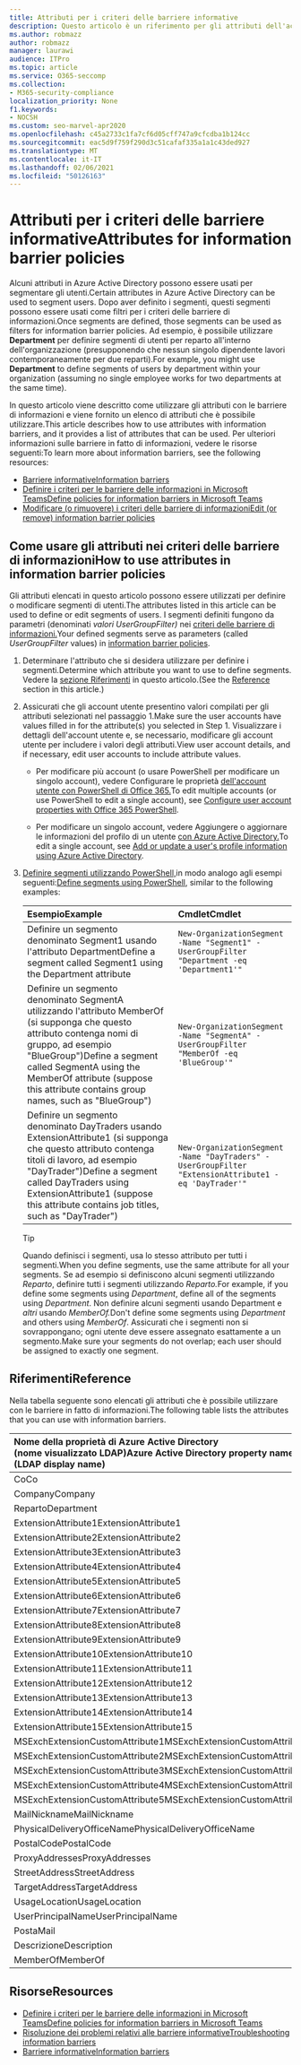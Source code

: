 ```yaml
---
title: Attributi per i criteri delle barriere informative
description: Questo articolo è un riferimento per gli attributi dell'account utente di Azure Active Directory che è possibile usare per definire i segmenti delle barriere di informazioni.
ms.author: robmazz
author: robmazz
manager: laurawi
audience: ITPro
ms.topic: article
ms.service: O365-seccomp
ms.collection:
- M365-security-compliance
localization_priority: None
f1.keywords:
- NOCSH
ms.custom: seo-marvel-apr2020
ms.openlocfilehash: c45a2733c1fa7cf6d05cff747a9cfcdba1b124cc
ms.sourcegitcommit: eac5d9f759f290d3c51cafaf335a1a1c43ded927
ms.translationtype: MT
ms.contentlocale: it-IT
ms.lasthandoff: 02/06/2021
ms.locfileid: "50126163"
---
```

# <a name="attributes-for-information-barrier-policies"></a><span data-ttu-id="1d71e-103">Attributi per i criteri delle barriere informative</span><span class="sxs-lookup"><span data-stu-id="1d71e-103">Attributes for information barrier policies</span></span>

<span data-ttu-id="1d71e-104">Alcuni attributi in Azure Active Directory possono essere usati per segmentare gli utenti.</span><span class="sxs-lookup"><span data-stu-id="1d71e-104">Certain attributes in Azure Active Directory can be used to segment users.</span></span> <span data-ttu-id="1d71e-105">Dopo aver definito i segmenti, questi segmenti possono essere usati come filtri per i criteri delle barriere di informazioni.</span><span class="sxs-lookup"><span data-stu-id="1d71e-105">Once segments are defined, those segments can be used as filters for information barrier policies.</span></span> <span data-ttu-id="1d71e-106">Ad esempio, è possibile utilizzare **Department** per definire segmenti di utenti per reparto all'interno dell'organizzazione (presupponendo che nessun singolo dipendente lavori contemporaneamente per due reparti).</span><span class="sxs-lookup"><span data-stu-id="1d71e-106">For example, you might use **Department** to define segments of users by department within your organization (assuming no single employee works for two departments at the same time).</span></span>

<span data-ttu-id="1d71e-107">In questo articolo viene descritto come utilizzare gli attributi con le barriere di informazioni e viene fornito un elenco di attributi che è possibile utilizzare.</span><span class="sxs-lookup"><span data-stu-id="1d71e-107">This article describes how to use attributes with information barriers, and it provides a list of attributes that can be used.</span></span> <span data-ttu-id="1d71e-108">Per ulteriori informazioni sulle barriere in fatto di informazioni, vedere le risorse seguenti:</span><span class="sxs-lookup"><span data-stu-id="1d71e-108">To learn more about information barriers, see the following resources:</span></span>

- [<span data-ttu-id="1d71e-109">Barriere informative</span><span class="sxs-lookup"><span data-stu-id="1d71e-109">Information barriers</span></span>](information-barriers.md)
- [<span data-ttu-id="1d71e-110">Definire i criteri per le barriere delle informazioni in Microsoft Teams</span><span class="sxs-lookup"><span data-stu-id="1d71e-110">Define policies for information barriers in Microsoft Teams</span></span>](information-barriers-policies.md)
- [<span data-ttu-id="1d71e-111">Modificare (o rimuovere) i criteri delle barriere di informazioni</span><span class="sxs-lookup"><span data-stu-id="1d71e-111">Edit (or remove) information barrier policies</span></span>](information-barriers-edit-segments-policies.md)

## <a name="how-to-use-attributes-in-information-barrier-policies"></a><span data-ttu-id="1d71e-112">Come usare gli attributi nei criteri delle barriere di informazioni</span><span class="sxs-lookup"><span data-stu-id="1d71e-112">How to use attributes in information barrier policies</span></span>

<span data-ttu-id="1d71e-113">Gli attributi elencati in questo articolo possono essere utilizzati per definire o modificare segmenti di utenti.</span><span class="sxs-lookup"><span data-stu-id="1d71e-113">The attributes listed in this article can be used to define or edit segments of users.</span></span> <span data-ttu-id="1d71e-114">I segmenti definiti fungono da parametri (denominati *valori UserGroupFilter)* nei [criteri delle barriere di informazioni.](information-barriers-policies.md)</span><span class="sxs-lookup"><span data-stu-id="1d71e-114">Your defined segments serve as parameters (called *UserGroupFilter* values) in [information barrier policies](information-barriers-policies.md).</span></span>

1. <span data-ttu-id="1d71e-115">Determinare l'attributo che si desidera utilizzare per definire i segmenti.</span><span class="sxs-lookup"><span data-stu-id="1d71e-115">Determine which attribute you want to use to define segments.</span></span> <span data-ttu-id="1d71e-116">Vedere la [sezione Riferimenti](#reference) in questo articolo.</span><span class="sxs-lookup"><span data-stu-id="1d71e-116">(See the [Reference](#reference) section in this article.)</span></span>

2. <span data-ttu-id="1d71e-117">Assicurati che gli account utente presentino valori compilati per gli attributi selezionati nel passaggio 1.</span><span class="sxs-lookup"><span data-stu-id="1d71e-117">Make sure the user accounts have values filled in for the attribute(s) you selected in Step 1.</span></span> <span data-ttu-id="1d71e-118">Visualizzare i dettagli dell'account utente e, se necessario, modificare gli account utente per includere i valori degli attributi.</span><span class="sxs-lookup"><span data-stu-id="1d71e-118">View user account details, and if necessary, edit user accounts to include attribute values.</span></span> 

    - <span data-ttu-id="1d71e-119">Per modificare più account (o usare PowerShell per modificare un singolo account), vedere Configurare le proprietà [dell'account utente con PowerShell di Office 365.](/microsoft-365/enterprise/configure-user-account-properties-with-microsoft-365-powershell)</span><span class="sxs-lookup"><span data-stu-id="1d71e-119">To edit multiple accounts (or use PowerShell to edit a single account), see [Configure user account properties with Office 365 PowerShell](/microsoft-365/enterprise/configure-user-account-properties-with-microsoft-365-powershell).</span></span>

    - <span data-ttu-id="1d71e-120">Per modificare un singolo account, vedere Aggiungere o aggiornare le informazioni del profilo di un utente [con Azure Active Directory.](/azure/active-directory/fundamentals/active-directory-users-profile-azure-portal)</span><span class="sxs-lookup"><span data-stu-id="1d71e-120">To edit a single account, see [Add or update a user's profile information using Azure Active Directory](/azure/active-directory/fundamentals/active-directory-users-profile-azure-portal).</span></span>

3. <span data-ttu-id="1d71e-121">[Definire segmenti utilizzando PowerShell,](information-barriers-policies.md#define-segments-using-powershell)in modo analogo agli esempi seguenti:</span><span class="sxs-lookup"><span data-stu-id="1d71e-121">[Define segments using PowerShell](information-barriers-policies.md#define-segments-using-powershell), similar to the following examples:</span></span>

    |<span data-ttu-id="1d71e-122">**Esempio**</span><span class="sxs-lookup"><span data-stu-id="1d71e-122">**Example**</span></span>|<span data-ttu-id="1d71e-123">**Cmdlet**</span><span class="sxs-lookup"><span data-stu-id="1d71e-123">**Cmdlet**</span></span>|
    |:----------|:---------|
    | <span data-ttu-id="1d71e-124">Definire un segmento denominato Segment1 usando l'attributo Department</span><span class="sxs-lookup"><span data-stu-id="1d71e-124">Define a segment called Segment1 using the Department attribute</span></span> | `New-OrganizationSegment -Name "Segment1" -UserGroupFilter "Department -eq 'Department1'"` |
    | <span data-ttu-id="1d71e-125">Definire un segmento denominato SegmentA utilizzando l'attributo MemberOf (si supponga che questo attributo contenga nomi di gruppo, ad esempio "BlueGroup")</span><span class="sxs-lookup"><span data-stu-id="1d71e-125">Define a segment called SegmentA using the MemberOf attribute (suppose this attribute contains group names, such as "BlueGroup")</span></span> | `New-OrganizationSegment -Name "SegmentA" -UserGroupFilter "MemberOf -eq 'BlueGroup'"` |
    | <span data-ttu-id="1d71e-126">Definire un segmento denominato DayTraders usando ExtensionAttribute1 (si supponga che questo attributo contenga titoli di lavoro, ad esempio "DayTrader")</span><span class="sxs-lookup"><span data-stu-id="1d71e-126">Define a segment called DayTraders using ExtensionAttribute1 (suppose this attribute contains job titles, such as "DayTrader")</span></span> | `New-OrganizationSegment -Name "DayTraders" -UserGroupFilter "ExtensionAttribute1 -eq 'DayTrader'"` |

    > [!TIP]
    > <span data-ttu-id="1d71e-127">Quando definisci i segmenti, usa lo stesso attributo per tutti i segmenti.</span><span class="sxs-lookup"><span data-stu-id="1d71e-127">When you define segments, use the same attribute for all your segments.</span></span> <span data-ttu-id="1d71e-128">Se ad esempio si definiscono alcuni segmenti utilizzando *Reparto*, definire tutti i segmenti utilizzando *Reparto.*</span><span class="sxs-lookup"><span data-stu-id="1d71e-128">For example, if you define some segments using *Department*, define all of the segments using *Department*.</span></span> <span data-ttu-id="1d71e-129">Non definire alcuni segmenti usando Department e *altri* usando *MemberOf.*</span><span class="sxs-lookup"><span data-stu-id="1d71e-129">Don't define some segments using *Department* and others using *MemberOf*.</span></span> <span data-ttu-id="1d71e-130">Assicurati che i segmenti non si sovrappongano; ogni utente deve essere assegnato esattamente a un segmento.</span><span class="sxs-lookup"><span data-stu-id="1d71e-130">Make sure your segments do not overlap; each user should be assigned to exactly one segment.</span></span>

## <a name="reference"></a><span data-ttu-id="1d71e-131">Riferimenti</span><span class="sxs-lookup"><span data-stu-id="1d71e-131">Reference</span></span>

<span data-ttu-id="1d71e-132">Nella tabella seguente sono elencati gli attributi che è possibile utilizzare con le barriere in fatto di informazioni.</span><span class="sxs-lookup"><span data-stu-id="1d71e-132">The following table lists the attributes that you can use with information barriers.</span></span>

|<span data-ttu-id="1d71e-133">**Nome della proprietà di Azure Active Directory <br/> (nome visualizzato LDAP)**</span><span class="sxs-lookup"><span data-stu-id="1d71e-133">**Azure Active Directory property name<br/>(LDAP display name)**</span></span>|<span data-ttu-id="1d71e-134">**Nome della proprietà di Exchange**</span><span class="sxs-lookup"><span data-stu-id="1d71e-134">**Exchange property name**</span></span>|
|:---------------------------------------------------------------|:-------------------------|
| <span data-ttu-id="1d71e-135">Co</span><span class="sxs-lookup"><span data-stu-id="1d71e-135">Co</span></span> | <span data-ttu-id="1d71e-136">Co</span><span class="sxs-lookup"><span data-stu-id="1d71e-136">Co</span></span> |
| <span data-ttu-id="1d71e-137">Company</span><span class="sxs-lookup"><span data-stu-id="1d71e-137">Company</span></span> | <span data-ttu-id="1d71e-138">Company</span><span class="sxs-lookup"><span data-stu-id="1d71e-138">Company</span></span> |
| <span data-ttu-id="1d71e-139">Reparto</span><span class="sxs-lookup"><span data-stu-id="1d71e-139">Department</span></span> | <span data-ttu-id="1d71e-140">Reparto</span><span class="sxs-lookup"><span data-stu-id="1d71e-140">Department</span></span> |
| <span data-ttu-id="1d71e-141">ExtensionAttribute1</span><span class="sxs-lookup"><span data-stu-id="1d71e-141">ExtensionAttribute1</span></span> | <span data-ttu-id="1d71e-142">CustomAttribute1</span><span class="sxs-lookup"><span data-stu-id="1d71e-142">CustomAttribute1</span></span> |
| <span data-ttu-id="1d71e-143">ExtensionAttribute2</span><span class="sxs-lookup"><span data-stu-id="1d71e-143">ExtensionAttribute2</span></span> | <span data-ttu-id="1d71e-144">CustomAttribute2</span><span class="sxs-lookup"><span data-stu-id="1d71e-144">CustomAttribute2</span></span> |
| <span data-ttu-id="1d71e-145">ExtensionAttribute3</span><span class="sxs-lookup"><span data-stu-id="1d71e-145">ExtensionAttribute3</span></span> | <span data-ttu-id="1d71e-146">CustomAttribute3</span><span class="sxs-lookup"><span data-stu-id="1d71e-146">CustomAttribute3</span></span> |
| <span data-ttu-id="1d71e-147">ExtensionAttribute4</span><span class="sxs-lookup"><span data-stu-id="1d71e-147">ExtensionAttribute4</span></span> | <span data-ttu-id="1d71e-148">CustomAttribute4</span><span class="sxs-lookup"><span data-stu-id="1d71e-148">CustomAttribute4</span></span> |
| <span data-ttu-id="1d71e-149">ExtensionAttribute5</span><span class="sxs-lookup"><span data-stu-id="1d71e-149">ExtensionAttribute5</span></span> | <span data-ttu-id="1d71e-150">CustomAttribute5</span><span class="sxs-lookup"><span data-stu-id="1d71e-150">CustomAttribute5</span></span> |
| <span data-ttu-id="1d71e-151">ExtensionAttribute6</span><span class="sxs-lookup"><span data-stu-id="1d71e-151">ExtensionAttribute6</span></span> | <span data-ttu-id="1d71e-152">CustomAttribute6</span><span class="sxs-lookup"><span data-stu-id="1d71e-152">CustomAttribute6</span></span> |
| <span data-ttu-id="1d71e-153">ExtensionAttribute7</span><span class="sxs-lookup"><span data-stu-id="1d71e-153">ExtensionAttribute7</span></span> | <span data-ttu-id="1d71e-154">CustomAttribute7</span><span class="sxs-lookup"><span data-stu-id="1d71e-154">CustomAttribute7</span></span> |
| <span data-ttu-id="1d71e-155">ExtensionAttribute8</span><span class="sxs-lookup"><span data-stu-id="1d71e-155">ExtensionAttribute8</span></span> | <span data-ttu-id="1d71e-156">CustomAttribute8</span><span class="sxs-lookup"><span data-stu-id="1d71e-156">CustomAttribute8</span></span> |
| <span data-ttu-id="1d71e-157">ExtensionAttribute9</span><span class="sxs-lookup"><span data-stu-id="1d71e-157">ExtensionAttribute9</span></span> | <span data-ttu-id="1d71e-158">CustomAttribute9</span><span class="sxs-lookup"><span data-stu-id="1d71e-158">CustomAttribute9</span></span> |
| <span data-ttu-id="1d71e-159">ExtensionAttribute10</span><span class="sxs-lookup"><span data-stu-id="1d71e-159">ExtensionAttribute10</span></span> | <span data-ttu-id="1d71e-160">CustomAttribute10</span><span class="sxs-lookup"><span data-stu-id="1d71e-160">CustomAttribute10</span></span> |
| <span data-ttu-id="1d71e-161">ExtensionAttribute11</span><span class="sxs-lookup"><span data-stu-id="1d71e-161">ExtensionAttribute11</span></span> | <span data-ttu-id="1d71e-162">CustomAttribute11</span><span class="sxs-lookup"><span data-stu-id="1d71e-162">CustomAttribute11</span></span> |
| <span data-ttu-id="1d71e-163">ExtensionAttribute12</span><span class="sxs-lookup"><span data-stu-id="1d71e-163">ExtensionAttribute12</span></span> | <span data-ttu-id="1d71e-164">CustomAttribute12</span><span class="sxs-lookup"><span data-stu-id="1d71e-164">CustomAttribute12</span></span> |
| <span data-ttu-id="1d71e-165">ExtensionAttribute13</span><span class="sxs-lookup"><span data-stu-id="1d71e-165">ExtensionAttribute13</span></span> | <span data-ttu-id="1d71e-166">CustomAttribute13</span><span class="sxs-lookup"><span data-stu-id="1d71e-166">CustomAttribute13</span></span> |
| <span data-ttu-id="1d71e-167">ExtensionAttribute14</span><span class="sxs-lookup"><span data-stu-id="1d71e-167">ExtensionAttribute14</span></span> | <span data-ttu-id="1d71e-168">CustomAttribute14</span><span class="sxs-lookup"><span data-stu-id="1d71e-168">CustomAttribute14</span></span> |
| <span data-ttu-id="1d71e-169">ExtensionAttribute15</span><span class="sxs-lookup"><span data-stu-id="1d71e-169">ExtensionAttribute15</span></span> | <span data-ttu-id="1d71e-170">CustomAttribute15</span><span class="sxs-lookup"><span data-stu-id="1d71e-170">CustomAttribute15</span></span> |
| <span data-ttu-id="1d71e-171">MSExchExtensionCustomAttribute1</span><span class="sxs-lookup"><span data-stu-id="1d71e-171">MSExchExtensionCustomAttribute1</span></span> | <span data-ttu-id="1d71e-172">ExtensionCustomAttribute1</span><span class="sxs-lookup"><span data-stu-id="1d71e-172">ExtensionCustomAttribute1</span></span> |
| <span data-ttu-id="1d71e-173">MSExchExtensionCustomAttribute2</span><span class="sxs-lookup"><span data-stu-id="1d71e-173">MSExchExtensionCustomAttribute2</span></span> | <span data-ttu-id="1d71e-174">ExtensionCustomAttribute2</span><span class="sxs-lookup"><span data-stu-id="1d71e-174">ExtensionCustomAttribute2</span></span> |
| <span data-ttu-id="1d71e-175">MSExchExtensionCustomAttribute3</span><span class="sxs-lookup"><span data-stu-id="1d71e-175">MSExchExtensionCustomAttribute3</span></span> | <span data-ttu-id="1d71e-176">ExtensionCustomAttribute3</span><span class="sxs-lookup"><span data-stu-id="1d71e-176">ExtensionCustomAttribute3</span></span> |
| <span data-ttu-id="1d71e-177">MSExchExtensionCustomAttribute4</span><span class="sxs-lookup"><span data-stu-id="1d71e-177">MSExchExtensionCustomAttribute4</span></span> | <span data-ttu-id="1d71e-178">ExtensionCustomAttribute4</span><span class="sxs-lookup"><span data-stu-id="1d71e-178">ExtensionCustomAttribute4</span></span> |
| <span data-ttu-id="1d71e-179">MSExchExtensionCustomAttribute5</span><span class="sxs-lookup"><span data-stu-id="1d71e-179">MSExchExtensionCustomAttribute5</span></span> | <span data-ttu-id="1d71e-180">ExtensionCustomAttribute5</span><span class="sxs-lookup"><span data-stu-id="1d71e-180">ExtensionCustomAttribute5</span></span> |
| <span data-ttu-id="1d71e-181">MailNickname</span><span class="sxs-lookup"><span data-stu-id="1d71e-181">MailNickname</span></span> | <span data-ttu-id="1d71e-182">Alias</span><span class="sxs-lookup"><span data-stu-id="1d71e-182">Alias</span></span> |
| <span data-ttu-id="1d71e-183">PhysicalDeliveryOfficeName</span><span class="sxs-lookup"><span data-stu-id="1d71e-183">PhysicalDeliveryOfficeName</span></span> | <span data-ttu-id="1d71e-184">Ufficio</span><span class="sxs-lookup"><span data-stu-id="1d71e-184">Office</span></span> |
| <span data-ttu-id="1d71e-185">PostalCode</span><span class="sxs-lookup"><span data-stu-id="1d71e-185">PostalCode</span></span> | <span data-ttu-id="1d71e-186">PostalCode</span><span class="sxs-lookup"><span data-stu-id="1d71e-186">PostalCode</span></span> |
| <span data-ttu-id="1d71e-187">ProxyAddresses</span><span class="sxs-lookup"><span data-stu-id="1d71e-187">ProxyAddresses</span></span> | <span data-ttu-id="1d71e-188">EmailAddresses</span><span class="sxs-lookup"><span data-stu-id="1d71e-188">EmailAddresses</span></span> |
| <span data-ttu-id="1d71e-189">StreetAddress</span><span class="sxs-lookup"><span data-stu-id="1d71e-189">StreetAddress</span></span> | <span data-ttu-id="1d71e-190">StreetAddress</span><span class="sxs-lookup"><span data-stu-id="1d71e-190">StreetAddress</span></span> |
| <span data-ttu-id="1d71e-191">TargetAddress</span><span class="sxs-lookup"><span data-stu-id="1d71e-191">TargetAddress</span></span> | <span data-ttu-id="1d71e-192">ExternalEmailAddress</span><span class="sxs-lookup"><span data-stu-id="1d71e-192">ExternalEmailAddress</span></span> |
| <span data-ttu-id="1d71e-193">UsageLocation</span><span class="sxs-lookup"><span data-stu-id="1d71e-193">UsageLocation</span></span> | <span data-ttu-id="1d71e-194">UsageLocation</span><span class="sxs-lookup"><span data-stu-id="1d71e-194">UsageLocation</span></span> |
| <span data-ttu-id="1d71e-195">UserPrincipalName</span><span class="sxs-lookup"><span data-stu-id="1d71e-195">UserPrincipalName</span></span> | <span data-ttu-id="1d71e-196">UserPrincipalName</span><span class="sxs-lookup"><span data-stu-id="1d71e-196">UserPrincipalName</span></span> |
| <span data-ttu-id="1d71e-197">Posta</span><span class="sxs-lookup"><span data-stu-id="1d71e-197">Mail</span></span> | <span data-ttu-id="1d71e-198">WindowsEmailAddress</span><span class="sxs-lookup"><span data-stu-id="1d71e-198">WindowsEmailAddress</span></span> |
| <span data-ttu-id="1d71e-199">Descrizione</span><span class="sxs-lookup"><span data-stu-id="1d71e-199">Description</span></span> | <span data-ttu-id="1d71e-200">Descrizione</span><span class="sxs-lookup"><span data-stu-id="1d71e-200">Description</span></span> |
| <span data-ttu-id="1d71e-201">MemberOf</span><span class="sxs-lookup"><span data-stu-id="1d71e-201">MemberOf</span></span> | <span data-ttu-id="1d71e-202">MemberOfGroup</span><span class="sxs-lookup"><span data-stu-id="1d71e-202">MemberOfGroup</span></span> |

## <a name="resources"></a><span data-ttu-id="1d71e-203">Risorse</span><span class="sxs-lookup"><span data-stu-id="1d71e-203">Resources</span></span>

- [<span data-ttu-id="1d71e-204">Definire i criteri per le barriere delle informazioni in Microsoft Teams</span><span class="sxs-lookup"><span data-stu-id="1d71e-204">Define policies for information barriers in Microsoft Teams</span></span>](information-barriers-policies.md)
- [<span data-ttu-id="1d71e-205">Risoluzione dei problemi relativi alle barriere informative</span><span class="sxs-lookup"><span data-stu-id="1d71e-205">Troubleshooting information barriers</span></span>](information-barriers-troubleshooting.md)
- [<span data-ttu-id="1d71e-206">Barriere informative</span><span class="sxs-lookup"><span data-stu-id="1d71e-206">Information barriers</span></span>](information-barriers.md)

